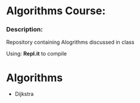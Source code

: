 # Algorithms Course:

### Description:
Repository containing Alogrithms discussed in class

Using: **Repl.it** to compile 


# Algorithms
- Dijkstra
